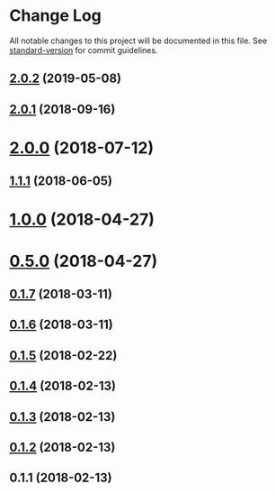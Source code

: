 # Change Log

All notable changes to this project will be documented in this file. See [standard-version](https://github.com/conventional-changelog/standard-version) for commit guidelines.

<a name="2.0.2"></a>
## [2.0.2](https://github.com/rocketbase-io/generator-spring-rest-commons/compare/v2.0.1...v2.0.2) (2019-05-08)



<a name="2.0.1"></a>
## [2.0.1](https://github.com/rocketbase-io/generator-spring-rest-commons/compare/v2.0.0...v2.0.1) (2018-09-16)



<a name="2.0.0"></a>
# [2.0.0](https://github.com/rocketbase-io/generator-spring-rest-commons/compare/v1.1.1...v2.0.0) (2018-07-12)



<a name="1.1.1"></a>
## [1.1.1](https://github.com/rocketbase-io/generator-spring-rest-commons/compare/v1.0.0...v1.1.1) (2018-06-05)



<a name="1.0.0"></a>
# [1.0.0](https://github.com/rocketbase-io/generator-spring-rest-commons/compare/v0.5.0...v1.0.0) (2018-04-27)



<a name="0.5.0"></a>
# [0.5.0](https://github.com/rocketbase-io/generator-spring-rest-commons/compare/v0.1.7...v0.5.0) (2018-04-27)



<a name="0.1.7"></a>
## [0.1.7](https://github.com/rocketbase-io/generator-spring-rest-commons/compare/v0.1.6...v0.1.7) (2018-03-11)



<a name="0.1.6"></a>
## [0.1.6](https://github.com/rocketbase-io/generator-spring-rest-commons/compare/v0.1.5...v0.1.6) (2018-03-11)



<a name="0.1.5"></a>
## [0.1.5](https://github.com/rocketbase-io/generator-spring-rest-commons/compare/v0.1.4...v0.1.5) (2018-02-22)



<a name="0.1.4"></a>
## [0.1.4](https://github.com/rocketbase-io/generator-spring-rest-commons/compare/v0.1.3...v0.1.4) (2018-02-13)



<a name="0.1.3"></a>
## [0.1.3](https://github.com/rocketbase-io/generator-spring-rest-commons/compare/v0.1.2...v0.1.3) (2018-02-13)



<a name="0.1.2"></a>
## [0.1.2](https://github.com/rocketbase-io/generator-spring-rest-commons/compare/v0.1.1...v0.1.2) (2018-02-13)



<a name="0.1.1"></a>
## 0.1.1 (2018-02-13)
